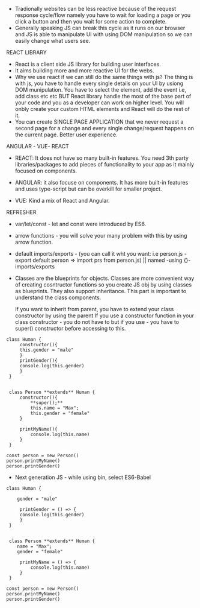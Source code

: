 -   Tradionally websites can be less reactive because of the request response cycle/flow namely you have to wait for loading a page or you click a button and then you wait for some action to complete.
-   Generally speaking JS can break this cycle as it runs on our browser and JS is able to manipulate UI with using DOM manipulation so we can easily change what users see.

REACT LIBRARY

-   React is a client side JS library for building user interfaces.
-   It aims building more and more reactive UI for the webs.
-   Why we use react if we can still do the same things with js?
    The thing is with js, you have to handle every single details on your UI by usiong DOM munipulation. You have to select the element, add the event i.e, add class etc etc BUT React library handle the most of the base part of your code and you as a developer can work on higher level. You will onbly create your custom HTML elements and React will do the rest of it.
-   You can create SINGLE PAGE APPLICATION that we never request a second page for a change and every single change/request happens on the current page. Better user experience.

ANGULAR - VUE- REACT

-   REACT: It does not have so many built-in features. You need 3th party libraries/packages to add pieces of functionality to your app as it mainly focused on components.

-   ANGULAR: it also focuse on components. It has more built-in features and uses type-script but can be overkill for smaller project.

-   VUE: Kind a mix of React and Angular.

REFRESHER

-   var/let/const - let and const were introduced by ES6.

-   arrow functions - you will solve your many problem with this by using arrow function.

-   default imports/exports - (you can call it wht you want: i.e person.js - export default person => import prs from person.js) || named -using {}- imports/exports

-   Classes are the blueprints for objects.
    Classes are more convenient way of creating cosntructor functions so you create JS obj by using classes as blueprints.
    They also support inheritance.
    This part is important to understand the class components.

    If you want to inherit from parent, you have to extend your class constructor by using the parent
    If you use a constructor function in your class constructor - you do not have to but if you use - you have to super() constructor before accessing to this.

```
class Human {
     constructor(){
     this.gender = "male"
     }
     printGender(){
     console.log(this.gender)
     }
 }


 class Person **extends** Human {
     constructor(){
         **super();**
         this.name = "Max";
         this.gender = "female"
     }

     printMyName(){
         console.log(this.name)
     }
 }

const person = new Person()
person.printMyName()
person.printGender()
```

-   Next generation JS - while using bin, select ES6-Babel

```
class Human {

    gender = "male"

     printGender = () => {
     console.log(this.gender)
     }
 }


 class Person **extends** Human {
    name = "Max";
    gender = "female"

     printMyName = () => {
         console.log(this.name)
     }
 }

const person = new Person()
person.printMyName()
person.printGender()
```
